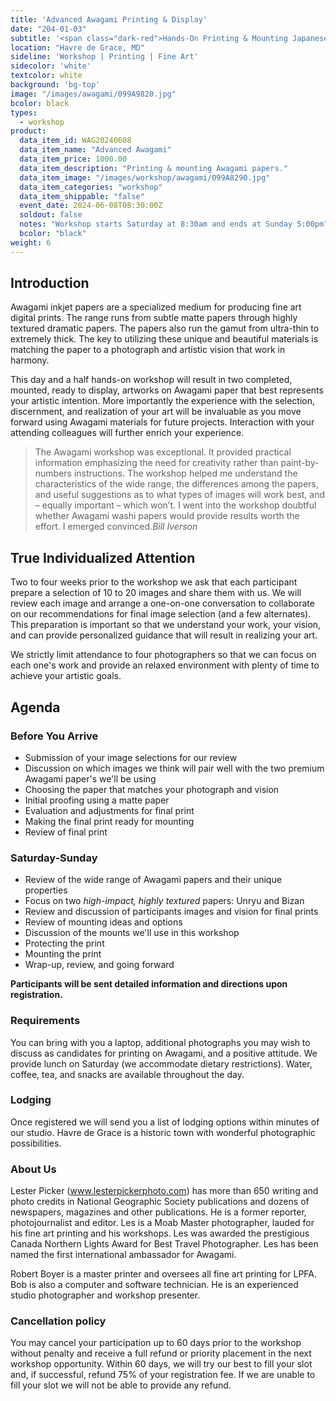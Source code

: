 ```yaml
---
title: 'Advanced Awagami Printing & Display'
date: "204-01-03"
subtitle: '<span class="dark-red">Hands-On Printing & Mounting Japanese fine art papers for <span class="fw7">your photography.</span>.</span>'
location: "Havre de Grace, MD"
sideline: 'Workshop | Printing | Fine Art'
sidecolor: 'white'
textcolor: white
background: 'bg-top'
image: "/images/awagami/099A9820.jpg"
bcolor: black
types:
  - workshop
product:
  data_item_id: WAG20240608
  data_item_name: "Advanced Awagami"
  data_item_price: 1000.00
  data_item_description: "Printing & mounting Awagami papers."
  data_item_image: "/images/workshop/awagami/099A8290.jpg"
  data_item_categories: "workshop"
  data_item_shippable: "false"
  event_date: 2024-06-08T08:30:00Z
  soldout: false
  notes: "Workshop starts Saturday at 8:30am and ends at Sunday 5:00pm"
  bcolor: "black"
weight: 6
---
```

## Introduction

Awagami inkjet papers are a specialized medium for producing fine art digital prints. The range runs from subtle matte papers through highly textured dramatic papers. The papers also run the gamut from ultra-thin to extremely thick. The key to utilizing these unique and beautiful materials is matching the paper to a photograph and artistic vision that work in harmony.

This day and a half hands-on workshop will result in two completed, mounted, ready to display, artworks on Awagami paper that best represents your artistic intention. More importantly the experience with the selection, discernment, and realization of your art will be invaluable as you move forward using Awagami materials for future projects. Interaction with your attending colleagues will further enrich your experience.

> The Awagami workshop was exceptional. It provided practical information emphasizing the need for creativity rather than paint-by-numbers instructions. The workshop helped me understand the characteristics of the wide range, the differences among the papers, and useful suggestions as to what types of images will work best, and – equally important – which won’t. I went into the workshop doubtful whether Awagami washi papers would provide results worth the effort. I emerged convinced.<cite>Bill Iverson</cite>

## True Individualized Attention

Two to four weeks prior to the workshop we ask that each participant prepare a selection of 10 to 20 images and share them with us. We will review each image and arrange a one-on-one conversation to collaborate on our recommendations for final image selection (and a few alternates). This preparation is important so that we understand your work, your vision, and can provide personalized guidance that will result in realizing your art.

We strictly limit attendance to four photographers so that we can focus on each one's work and provide an relaxed environment with plenty of time to achieve your artistic goals.

## Agenda

### Before You Arrive

- Submission of your image selections for our review
- Discussion on which images we think will pair well with the two premium Awagami paper's we'll be using
- Choosing the paper that matches your photograph and vision
- Initial proofing using a matte paper
- Evaluation and adjustments for final print
- Making the final print ready for mounting
- Review of final print

### Saturday-Sunday

- Review of the wide range of Awagami papers and their unique properties
- Focus on two *high-impact, highly textured* papers: Unryu and Bizan
- Review and discussion of participants images and vision for final prints
- Review of mounting ideas and options
- Discussion of the mounts we'll use in this workshop
- Protecting the print
- Mounting the print
- Wrap-up, review, and going forward

**Participants will be sent detailed information and directions upon registration.**

### Requirements

You can bring with you a laptop, additional photographs you may wish to discuss as candidates for printing on Awagami, and a positive attitude. We provide lunch on Saturday (we accommodate dietary restrictions). Water, coffee, tea, and snacks are available throughout the day.

### Lodging

Once registered we will send you a list of lodging options within minutes of our studio. Havre de Grace is a historic town with wonderful photographic possibilities.

### About Us

Lester Picker (www.lesterpickerphoto.com) has more than 650 writing and photo credits in National Geographic Society publications and dozens of newspapers, magazines and other publications. He is a former reporter, photojournalist and editor. Les is a Moab Master photographer, lauded for his fine art printing and his workshops. Les was awarded the prestigious Canada Northern Lights Award for Best Travel Photographer. Les has been named the first international ambassador for Awagami.

Robert Boyer is a master printer and oversees all fine art printing for LPFA. Bob is also a computer and software technician. He is an experienced studio photographer and workshop presenter.

### Cancellation policy 

You may cancel your participation up to 60 days prior to the workshop without penalty and receive a full refund or priority placement in the next workshop opportunity. Within 60 days, we will try our best to fill your slot and, if successful, refund 75% of your registration fee. If we are unable to fill your slot we will not be able to provide any refund.
